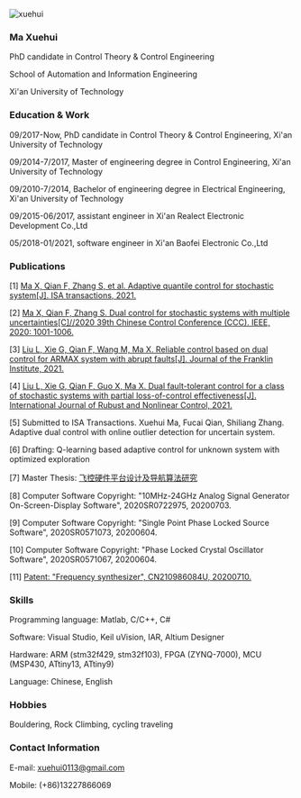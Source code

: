![xuehui](https://user-images.githubusercontent.com/79905393/140650304-43c829b1-75c3-4372-9716-c9c57685a06c.jpg)

### Ma Xuehui

PhD candidate in Control Theory & Control Engineering

School of Automation and Information Engineering

Xi'an University of Technology

### Education & Work 

09/2017-Now, PhD candidate in Control Theory & Control Engineering, Xi'an University of Technology

09/2014-7/2017, Master of engineering degree in Control Engineering, Xi'an University of Technology

09/2010-7/2014, Bachelor of engineering degree in Electrical Engineering, Xi'an University of Technology

09/2015-06/2017, assistant engineer in Xi'an Realect Electronic Development Co.,Ltd

05/2018-01/2021, software engineer in Xi'an Baofei Electronic Co.,Ltd

### Publications

[1] [Ma X, Qian F, Zhang S, et al. Adaptive quantile control for stochastic system[J]. ISA transactions, 2021.](https://www.sciencedirect.com/science/article/abs/pii/S0019057821002950)

[2] [Ma X, Qian F, Zhang S. Dual control for stochastic systems with multiple uncertainties[C]//2020 39th Chinese Control Conference (CCC). IEEE, 2020: 1001-1006.](https://ieeexplore.ieee.org/document/9189668)

[3] [Liu L, Xie G, Qian F, Wang M, Ma X. Reliable control based on dual control for ARMAX system with abrupt faults[J]. Journal of the Franklin Institute, 2021.](https://www.sciencedirect.com/science/article/abs/pii/S0016003221002891)

[4] [Liu L, Xie G, Qian F, Guo X, Ma X. Dual fault-tolerant control for a class of stochastic systems with partial loss-of-control effectiveness[J]. International Journal of Rubust and Nonlinear Control, 2021.](https://onlinelibrary.wiley.com/doi/abs/10.1002/rnc.5857)

[5] Submitted to ISA Transactions. Xuehui Ma, Fucai Qian, Shiliang Zhang. Adaptive dual control with online outlier detection for uncertain system. 

[6] Drafting: Q-learning based adaptive control for unknown system with optimized exploration

[7] Master Thesis: [飞控硬件平台设计及导航算法研究](https://github.com/MaXuehui/Design-for-flight-control-platform-and-research-on-navigation-algorithm)

[8] Computer Software Copyright: "10MHz-24GHz Analog Signal Generator On-Screen-Display Software", 2020SR0722975, 20200703.

[9] Computer Software Copyright: "Single Point Phase Locked Source Software", 2020SR0571073, 20200604.

[10] Computer Software Copyright: "Phase Locked Crystal Oscillator Software", 2020SR0571067, 20200604.

[11] [Patent: "Frequency synthesizer", CN210986084U, 20200710.](https://patents.google.com/patent/CN210986084U/en?oq=CN+210986084)

### Skills 

Programming language: Matlab, C/C++, C#

Software: Visual Studio, Keil uVision, IAR, Altium Designer

Hardware: ARM (stm32f429, stm32f103), FPGA (ZYNQ-7000), MCU (MSP430, ATtiny13, ATtiny9)

Language: Chinese, English

### Hobbies

Bouldering, Rock Climbing, cycling traveling

### Contact Information

E-mail: xuehui0113@gmail.com

Mobile: (+86)13227866069
